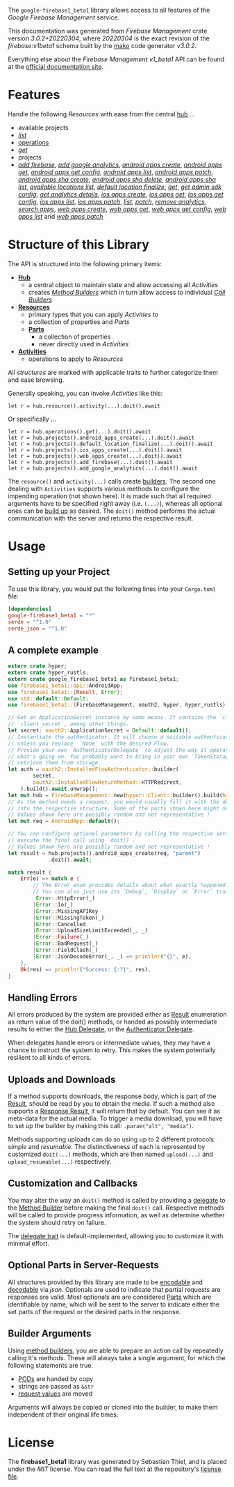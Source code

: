 <!---
DO NOT EDIT !
This file was generated automatically from 'src/mako/api/README.md.mako'
DO NOT EDIT !
-->
The `google-firebase1_beta1` library allows access to all features of the *Google Firebase Management* service.

This documentation was generated from *Firebase Management* crate version *3.0.2+20220304*, where *20220304* is the exact revision of the *firebase:v1beta1* schema built by the [mako](http://www.makotemplates.org/) code generator *v3.0.2*.

Everything else about the *Firebase Management* *v1_beta1* API can be found at the
[official documentation site](https://firebase.google.com).
# Features

Handle the following *Resources* with ease from the central [hub](https://docs.rs/google-firebase1_beta1/3.0.2+20220304/google_firebase1_beta1/FirebaseManagement) ... 

* available projects
 * [*list*](https://docs.rs/google-firebase1_beta1/3.0.2+20220304/google_firebase1_beta1/api::AvailableProjectListCall)
* [operations](https://docs.rs/google-firebase1_beta1/3.0.2+20220304/google_firebase1_beta1/api::Operation)
 * [*get*](https://docs.rs/google-firebase1_beta1/3.0.2+20220304/google_firebase1_beta1/api::OperationGetCall)
* projects
 * [*add firebase*](https://docs.rs/google-firebase1_beta1/3.0.2+20220304/google_firebase1_beta1/api::ProjectAddFirebaseCall), [*add google analytics*](https://docs.rs/google-firebase1_beta1/3.0.2+20220304/google_firebase1_beta1/api::ProjectAddGoogleAnalyticCall), [*android apps create*](https://docs.rs/google-firebase1_beta1/3.0.2+20220304/google_firebase1_beta1/api::ProjectAndroidAppCreateCall), [*android apps get*](https://docs.rs/google-firebase1_beta1/3.0.2+20220304/google_firebase1_beta1/api::ProjectAndroidAppGetCall), [*android apps get config*](https://docs.rs/google-firebase1_beta1/3.0.2+20220304/google_firebase1_beta1/api::ProjectAndroidAppGetConfigCall), [*android apps list*](https://docs.rs/google-firebase1_beta1/3.0.2+20220304/google_firebase1_beta1/api::ProjectAndroidAppListCall), [*android apps patch*](https://docs.rs/google-firebase1_beta1/3.0.2+20220304/google_firebase1_beta1/api::ProjectAndroidAppPatchCall), [*android apps sha create*](https://docs.rs/google-firebase1_beta1/3.0.2+20220304/google_firebase1_beta1/api::ProjectAndroidAppShaCreateCall), [*android apps sha delete*](https://docs.rs/google-firebase1_beta1/3.0.2+20220304/google_firebase1_beta1/api::ProjectAndroidAppShaDeleteCall), [*android apps sha list*](https://docs.rs/google-firebase1_beta1/3.0.2+20220304/google_firebase1_beta1/api::ProjectAndroidAppShaListCall), [*available locations list*](https://docs.rs/google-firebase1_beta1/3.0.2+20220304/google_firebase1_beta1/api::ProjectAvailableLocationListCall), [*default location finalize*](https://docs.rs/google-firebase1_beta1/3.0.2+20220304/google_firebase1_beta1/api::ProjectDefaultLocationFinalizeCall), [*get*](https://docs.rs/google-firebase1_beta1/3.0.2+20220304/google_firebase1_beta1/api::ProjectGetCall), [*get admin sdk config*](https://docs.rs/google-firebase1_beta1/3.0.2+20220304/google_firebase1_beta1/api::ProjectGetAdminSdkConfigCall), [*get analytics details*](https://docs.rs/google-firebase1_beta1/3.0.2+20220304/google_firebase1_beta1/api::ProjectGetAnalyticsDetailCall), [*ios apps create*](https://docs.rs/google-firebase1_beta1/3.0.2+20220304/google_firebase1_beta1/api::ProjectIosAppCreateCall), [*ios apps get*](https://docs.rs/google-firebase1_beta1/3.0.2+20220304/google_firebase1_beta1/api::ProjectIosAppGetCall), [*ios apps get config*](https://docs.rs/google-firebase1_beta1/3.0.2+20220304/google_firebase1_beta1/api::ProjectIosAppGetConfigCall), [*ios apps list*](https://docs.rs/google-firebase1_beta1/3.0.2+20220304/google_firebase1_beta1/api::ProjectIosAppListCall), [*ios apps patch*](https://docs.rs/google-firebase1_beta1/3.0.2+20220304/google_firebase1_beta1/api::ProjectIosAppPatchCall), [*list*](https://docs.rs/google-firebase1_beta1/3.0.2+20220304/google_firebase1_beta1/api::ProjectListCall), [*patch*](https://docs.rs/google-firebase1_beta1/3.0.2+20220304/google_firebase1_beta1/api::ProjectPatchCall), [*remove analytics*](https://docs.rs/google-firebase1_beta1/3.0.2+20220304/google_firebase1_beta1/api::ProjectRemoveAnalyticCall), [*search apps*](https://docs.rs/google-firebase1_beta1/3.0.2+20220304/google_firebase1_beta1/api::ProjectSearchAppCall), [*web apps create*](https://docs.rs/google-firebase1_beta1/3.0.2+20220304/google_firebase1_beta1/api::ProjectWebAppCreateCall), [*web apps get*](https://docs.rs/google-firebase1_beta1/3.0.2+20220304/google_firebase1_beta1/api::ProjectWebAppGetCall), [*web apps get config*](https://docs.rs/google-firebase1_beta1/3.0.2+20220304/google_firebase1_beta1/api::ProjectWebAppGetConfigCall), [*web apps list*](https://docs.rs/google-firebase1_beta1/3.0.2+20220304/google_firebase1_beta1/api::ProjectWebAppListCall) and [*web apps patch*](https://docs.rs/google-firebase1_beta1/3.0.2+20220304/google_firebase1_beta1/api::ProjectWebAppPatchCall)




# Structure of this Library

The API is structured into the following primary items:

* **[Hub](https://docs.rs/google-firebase1_beta1/3.0.2+20220304/google_firebase1_beta1/FirebaseManagement)**
    * a central object to maintain state and allow accessing all *Activities*
    * creates [*Method Builders*](https://docs.rs/google-firebase1_beta1/3.0.2+20220304/google_firebase1_beta1/client::MethodsBuilder) which in turn
      allow access to individual [*Call Builders*](https://docs.rs/google-firebase1_beta1/3.0.2+20220304/google_firebase1_beta1/client::CallBuilder)
* **[Resources](https://docs.rs/google-firebase1_beta1/3.0.2+20220304/google_firebase1_beta1/client::Resource)**
    * primary types that you can apply *Activities* to
    * a collection of properties and *Parts*
    * **[Parts](https://docs.rs/google-firebase1_beta1/3.0.2+20220304/google_firebase1_beta1/client::Part)**
        * a collection of properties
        * never directly used in *Activities*
* **[Activities](https://docs.rs/google-firebase1_beta1/3.0.2+20220304/google_firebase1_beta1/client::CallBuilder)**
    * operations to apply to *Resources*

All *structures* are marked with applicable traits to further categorize them and ease browsing.

Generally speaking, you can invoke *Activities* like this:

```Rust,ignore
let r = hub.resource().activity(...).doit().await
```

Or specifically ...

```ignore
let r = hub.operations().get(...).doit().await
let r = hub.projects().android_apps_create(...).doit().await
let r = hub.projects().default_location_finalize(...).doit().await
let r = hub.projects().ios_apps_create(...).doit().await
let r = hub.projects().web_apps_create(...).doit().await
let r = hub.projects().add_firebase(...).doit().await
let r = hub.projects().add_google_analytics(...).doit().await
```

The `resource()` and `activity(...)` calls create [builders][builder-pattern]. The second one dealing with `Activities` 
supports various methods to configure the impending operation (not shown here). It is made such that all required arguments have to be 
specified right away (i.e. `(...)`), whereas all optional ones can be [build up][builder-pattern] as desired.
The `doit()` method performs the actual communication with the server and returns the respective result.

# Usage

## Setting up your Project

To use this library, you would put the following lines into your `Cargo.toml` file:

```toml
[dependencies]
google-firebase1_beta1 = "*"
serde = "^1.0"
serde_json = "^1.0"
```

## A complete example

```Rust
extern crate hyper;
extern crate hyper_rustls;
extern crate google_firebase1_beta1 as firebase1_beta1;
use firebase1_beta1::api::AndroidApp;
use firebase1_beta1::{Result, Error};
use std::default::Default;
use firebase1_beta1::{FirebaseManagement, oauth2, hyper, hyper_rustls};

// Get an ApplicationSecret instance by some means. It contains the `client_id` and 
// `client_secret`, among other things.
let secret: oauth2::ApplicationSecret = Default::default();
// Instantiate the authenticator. It will choose a suitable authentication flow for you, 
// unless you replace  `None` with the desired Flow.
// Provide your own `AuthenticatorDelegate` to adjust the way it operates and get feedback about 
// what's going on. You probably want to bring in your own `TokenStorage` to persist tokens and
// retrieve them from storage.
let auth = oauth2::InstalledFlowAuthenticator::builder(
        secret,
        oauth2::InstalledFlowReturnMethod::HTTPRedirect,
    ).build().await.unwrap();
let mut hub = FirebaseManagement::new(hyper::Client::builder().build(hyper_rustls::HttpsConnector::with_native_roots().https_or_http().enable_http1().enable_http2().build()), auth);
// As the method needs a request, you would usually fill it with the desired information
// into the respective structure. Some of the parts shown here might not be applicable !
// Values shown here are possibly random and not representative !
let mut req = AndroidApp::default();

// You can configure optional parameters by calling the respective setters at will, and
// execute the final call using `doit()`.
// Values shown here are possibly random and not representative !
let result = hub.projects().android_apps_create(req, "parent")
             .doit().await;

match result {
    Err(e) => match e {
        // The Error enum provides details about what exactly happened.
        // You can also just use its `Debug`, `Display` or `Error` traits
         Error::HttpError(_)
        |Error::Io(_)
        |Error::MissingAPIKey
        |Error::MissingToken(_)
        |Error::Cancelled
        |Error::UploadSizeLimitExceeded(_, _)
        |Error::Failure(_)
        |Error::BadRequest(_)
        |Error::FieldClash(_)
        |Error::JsonDecodeError(_, _) => println!("{}", e),
    },
    Ok(res) => println!("Success: {:?}", res),
}

```
## Handling Errors

All errors produced by the system are provided either as [Result](https://docs.rs/google-firebase1_beta1/3.0.2+20220304/google_firebase1_beta1/client::Result) enumeration as return value of
the doit() methods, or handed as possibly intermediate results to either the 
[Hub Delegate](https://docs.rs/google-firebase1_beta1/3.0.2+20220304/google_firebase1_beta1/client::Delegate), or the [Authenticator Delegate](https://docs.rs/yup-oauth2/*/yup_oauth2/trait.AuthenticatorDelegate.html).

When delegates handle errors or intermediate values, they may have a chance to instruct the system to retry. This 
makes the system potentially resilient to all kinds of errors.

## Uploads and Downloads
If a method supports downloads, the response body, which is part of the [Result](https://docs.rs/google-firebase1_beta1/3.0.2+20220304/google_firebase1_beta1/client::Result), should be
read by you to obtain the media.
If such a method also supports a [Response Result](https://docs.rs/google-firebase1_beta1/3.0.2+20220304/google_firebase1_beta1/client::ResponseResult), it will return that by default.
You can see it as meta-data for the actual media. To trigger a media download, you will have to set up the builder by making
this call: `.param("alt", "media")`.

Methods supporting uploads can do so using up to 2 different protocols: 
*simple* and *resumable*. The distinctiveness of each is represented by customized 
`doit(...)` methods, which are then named `upload(...)` and `upload_resumable(...)` respectively.

## Customization and Callbacks

You may alter the way an `doit()` method is called by providing a [delegate](https://docs.rs/google-firebase1_beta1/3.0.2+20220304/google_firebase1_beta1/client::Delegate) to the 
[Method Builder](https://docs.rs/google-firebase1_beta1/3.0.2+20220304/google_firebase1_beta1/client::CallBuilder) before making the final `doit()` call. 
Respective methods will be called to provide progress information, as well as determine whether the system should 
retry on failure.

The [delegate trait](https://docs.rs/google-firebase1_beta1/3.0.2+20220304/google_firebase1_beta1/client::Delegate) is default-implemented, allowing you to customize it with minimal effort.

## Optional Parts in Server-Requests

All structures provided by this library are made to be [encodable](https://docs.rs/google-firebase1_beta1/3.0.2+20220304/google_firebase1_beta1/client::RequestValue) and 
[decodable](https://docs.rs/google-firebase1_beta1/3.0.2+20220304/google_firebase1_beta1/client::ResponseResult) via *json*. Optionals are used to indicate that partial requests are responses 
are valid.
Most optionals are are considered [Parts](https://docs.rs/google-firebase1_beta1/3.0.2+20220304/google_firebase1_beta1/client::Part) which are identifiable by name, which will be sent to 
the server to indicate either the set parts of the request or the desired parts in the response.

## Builder Arguments

Using [method builders](https://docs.rs/google-firebase1_beta1/3.0.2+20220304/google_firebase1_beta1/client::CallBuilder), you are able to prepare an action call by repeatedly calling it's methods.
These will always take a single argument, for which the following statements are true.

* [PODs][wiki-pod] are handed by copy
* strings are passed as `&str`
* [request values](https://docs.rs/google-firebase1_beta1/3.0.2+20220304/google_firebase1_beta1/client::RequestValue) are moved

Arguments will always be copied or cloned into the builder, to make them independent of their original life times.

[wiki-pod]: http://en.wikipedia.org/wiki/Plain_old_data_structure
[builder-pattern]: http://en.wikipedia.org/wiki/Builder_pattern
[google-go-api]: https://github.com/google/google-api-go-client

# License
The **firebase1_beta1** library was generated by Sebastian Thiel, and is placed 
under the *MIT* license.
You can read the full text at the repository's [license file][repo-license].

[repo-license]: https://github.com/Byron/google-apis-rsblob/main/LICENSE.md
